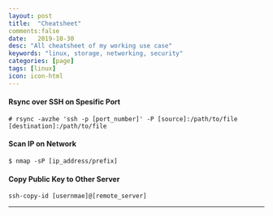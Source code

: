 ```yaml
---
layout: post
title:  "Cheatsheet"
comments:false
date:   2019-10-30
desc: "All cheatsheet of my working use case"
keywords: "linux, storage, networking, security"
categories: [page]
tags: [linux]
icon: icon-html
---
```



#### Rsync over SSH on Spesific Port

```
# rsync -avzhe 'ssh -p [port_number]' -P [source]:/path/to/file [destination]:/path/to/file
```


#### Scan IP on Network

```
$ nmap -sP [ip_address/prefix]
```
#### Copy Public Key to Other Server

```
ssh-copy-id [usernmae]@[remote_server]
```
---
